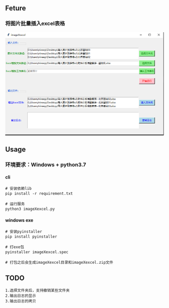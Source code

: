 ## Feture 
### 将图片批量插入excel表格  
![avatar](doc/截图.png)

## Usage
### 环境要求：Windows + python3.7 

#### cli
    # 安装依赖lib
    pip install -r requirement.txt
    
    # 运行服务
    python3 imageXexcel.py
    
#### windows exe
    # 安装pyinstaller 
    pip install pyinstaller
    
    # 打exe包
    pyinstaller imageXexcel.spec
    
    # 打包之后会生成imageXexcel目录和imageXexcel.zip文件
    
## TODO    
    1.选择文件夹后，支持撤销某些文件夹  
    2.输出日志的显示   
    3.输出日志的拷贝   
